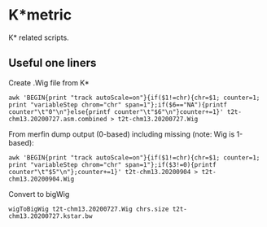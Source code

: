 # K*metric
K* related scripts.

## Useful one liners
Create .Wig file from K*
```
awk 'BEGIN{print "track autoScale=on"}{if($1!=chr){chr=$1; counter=1; print "variableStep chrom="chr" span=1"};if($6=="NA"){printf counter"\t"0"\n"}else{printf counter"\t"$6"\n"}counter+=1}' t2t-chm13.20200727.asm.combined > t2t-chm13.20200727.Wig
```
From merfin dump output (0-based) including missing (note: Wig is 1-based):
```
awk 'BEGIN{print "track autoScale=on"}{if($1!=chr){chr=$1; counter=1; print "variableStep chrom="chr" span=1"};if($3!=0){printf counter"\t"$5"\n"};counter+=1}' t2t-chm13.20200904 > t2t-chm13.20200904.Wig
```
Convert to bigWig
```
wigToBigWig t2t-chm13.20200727.Wig chrs.size t2t-chm13.20200727.kstar.bw
```